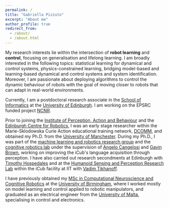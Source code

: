 ```yaml
---
permalink: /
title: "Gabriella Pizzuto"
excerpt: "About me"
author_profile: true
redirect_from: 
  - /about/
  - /about.html
---
```


My research interests lie within the intersection of **robot learning** and **control**, focusing on generalisation and lifelong learning. I am broadly interested in the following topics: statistical learning for dynamical and control systems, physics-constrained learning, bridging model-based and learning-based dynamical and control systems and system identification. Moreover, I am passionate about deploying algorithms to control the dynamic behaviour of robots with the goal of moving closer to robots that can adapt in real-world environments.

Currently, I am a postdoctoral research associate in the [School of Informatics](https://www.ed.ac.uk/informatics) at the [University of Edinburgh](https://www.ed.ac.uk/). I am working on the EPSRC funded project [NCNR](https://www.ncnr.org.uk/).

Prior to joining the [Institute of Perception, Action and Behaviour](http://web.inf.ed.ac.uk/ipab) and the [Edinburgh Centre for Robotics](https://www.edinburgh-robotics.org/), I was an early stage researcher within the Marie-Sklodowska Curie Action educational training network, [DCOMM](http://www.dcomm.eu/), and obtained my Ph.D. from the [University of Manchester](https://www.manchester.ac.uk/). During my Ph.D., I was part of the [machine learning and robotics research group](https://www.cs.manchester.ac.uk/research/expertise/machine-learning-and-robotics/) and the [cognitive robotics lab](https://corolab.github.io/) under the supervision of [Angelo Cangelosi](https://www.research.manchester.ac.uk/portal/angelo.cangelosi.html) and [Gavin Brown](http://www.cs.man.ac.uk/~gbrown/), working on improving the iCub's language acquisition through perception. I have also carried out research secondments at Edinburgh with [Timothy Hospedales](http://homepages.inf.ed.ac.uk/thospeda/) and at the [Humanoid Sensing and Perception Research Lab](https://www.iit.it/research/lines/humanoid-sensing-and-perception) within the iCub facility at IIT with [Vadim Tikhanoff](https://www.iit.it/people/vadim-tikhanoff). 

I have previously obtained my [MSc in Computational Neuroscience and Cognitive Robotics](https://www.birmingham.ac.uk/research/activity/cncr/index.aspx) at the [University of Birmingham](https://www.birmingham.ac.uk/index.aspx), where I worked mostly on model learning and control applied to robotic manipulators, and graduated as an electrical engineer from the [University of Malta](https://www.um.edu.mt/), specialising in control and electronics.





